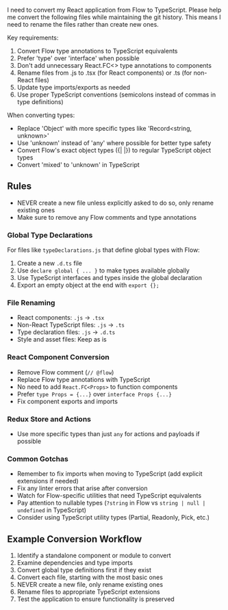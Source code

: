 
I need to convert my React application from Flow to TypeScript. Please help me convert the following files while maintaining the git history. This means I need to rename the files rather than create new ones.

Key requirements:
1. Convert Flow type annotations to TypeScript equivalents
2. Prefer 'type' over 'interface' when possible
3. Don't add unnecessary React.FC<> type annotations to components
4. Rename files from .js to .tsx (for React components) or .ts (for non-React files)
5. Update type imports/exports as needed
6. Use proper TypeScript conventions (semicolons instead of commas in type definitions)

When converting types:
- Replace 'Object' with more specific types like 'Record<string, unknown>'
- Use 'unknown' instead of 'any' where possible for better type safety
- Convert Flow's exact object types ({| |}) to regular TypeScript object types
- Convert 'mixed' to 'unknown' in TypeScript

## Rules

- NEVER create a new file unless explicitly asked to do so, only rename existing ones
- Make sure to remove any Flow comments and type annotations

### Global Type Declarations

For files like `typeDeclarations.js` that define global types with Flow:

1. Create a new `.d.ts` file
2. Use `declare global { ... }` to make types available globally
3. Use TypeScript interfaces and types inside the global declaration
4. Export an empty object at the end with `export {};`

### File Renaming

- React components: `.js` → `.tsx` 
- Non-React TypeScript files: `.js` → `.ts`
- Type declaration files: `.js` → `.d.ts`
- Style and asset files: Keep as is

### React Component Conversion

- Remove Flow comment (`// @flow`)
- Replace Flow type annotations with TypeScript
- No need to add `React.FC<Props>` to function components
- Prefer `type Props = {...}` over `interface Props {...}`
- Fix component exports and imports

### Redux Store and Actions

- Use more specific types than just `any` for actions and payloads if possible

### Common Gotchas

- Remember to fix imports when moving to TypeScript (add explicit extensions if needed)
- Fix any linter errors that arise after conversion
- Watch for Flow-specific utilities that need TypeScript equivalents
- Pay attention to nullable types (`?string` in Flow vs `string | null | undefined` in TypeScript)
- Consider using TypeScript utility types (Partial, Readonly, Pick, etc.)

## Example Conversion Workflow

1. Identify a standalone component or module to convert
2. Examine dependencies and type imports
3. Convert global type definitions first if they exist
4. Convert each file, starting with the most basic ones
5. NEVER create a new file, only rename existing ones
6. Rename files to appropriate TypeScript extensions
7. Test the application to ensure functionality is preserved
